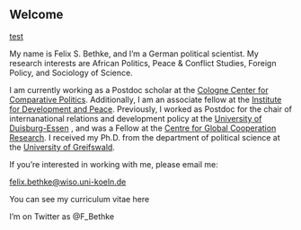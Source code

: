 ## Welcome

[test](Enrico-Palazzo.github.io/Research.md )

My name is Felix S. Bethke, and I’m a German political scientist. My research interests are African Politics, Peace & Conflict Studies, Foreign Policy, and Sociology of Science.

I am currently working as a Postdoc scholar at the [Cologne Center for Comparative Politics](http://www.cccp.uni-koeln.de/de/team/post-docs/dr-felix-bethke/). Additionally, I am an associate fellow at the [Institute for Development and Peace](https://inef.uni-due.de/index.php?article_id=1&clang=2). Previously, I worked as Postdoc for the chair of internanational relations and development policy at the [University of Duisburg-Essen](http://www.lehrstuhl-ibep.de/) , and was a Fellow at the [Centre for Global Cooperation Research](https://www.gcr21.org/). I received my Ph.D. from the department of political science at the [University of Greifswald](https://ipk.uni-greifswald.de/).

If you’re interested in working with me, please email me:

felix.bethke@wiso.uni-koeln.de

You can see my curriculum vitae here

I’m on Twitter as @F_Bethke
